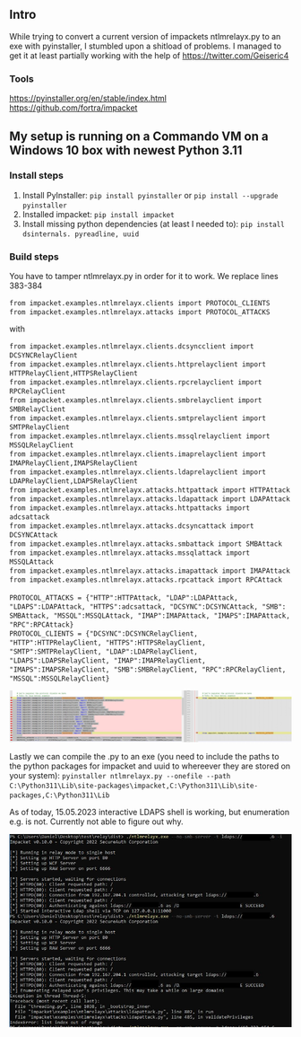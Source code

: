 ## Intro
While trying to convert a current version of impackets ntlmrelayx.py to an exe with pyinstaller, I stumbled upon a shitload of problems.
I managed to get it at least partially working with the help of https://twitter.com/Geiseric4

### Tools
https://pyinstaller.org/en/stable/index.html  
https://github.com/fortra/impacket

## My setup is running on a Commando VM on a Windows 10 box with newest Python 3.11
### Install steps
1. Install PyInstaller:
  ``pip install pyinstaller`` or ``pip install --upgrade pyinstaller``
2. Installed impacket:
  ``pip install impacket``
3. Install missing python dependencies (at least I needed to):
  ``pip install dsinternals. pyreadline, uuid``
  
### Build steps
You have to tamper ntlmrelayx.py in order for it to work. We replace lines 383-384
```
from impacket.examples.ntlmrelayx.clients import PROTOCOL_CLIENTS
from impacket.examples.ntlmrelayx.attacks import PROTOCOL_ATTACKS
```

with

```
from impacket.examples.ntlmrelayx.clients.dcsyncclient import DCSYNCRelayClient
from impacket.examples.ntlmrelayx.clients.httprelayclient import HTTPRelayClient,HTTPSRelayClient
from impacket.examples.ntlmrelayx.clients.rpcrelayclient import RPCRelayClient
from impacket.examples.ntlmrelayx.clients.smbrelayclient import SMBRelayClient
from impacket.examples.ntlmrelayx.clients.smtprelayclient import SMTPRelayClient
from impacket.examples.ntlmrelayx.clients.mssqlrelayclient import MSSQLRelayClient
from impacket.examples.ntlmrelayx.clients.imaprelayclient import IMAPRelayClient,IMAPSRelayClient
from impacket.examples.ntlmrelayx.clients.ldaprelayclient import LDAPRelayClient,LDAPSRelayClient
from impacket.examples.ntlmrelayx.attacks.httpattack import HTTPAttack
from impacket.examples.ntlmrelayx.attacks.ldapattack import LDAPAttack
from impacket.examples.ntlmrelayx.attacks.httpattacks import adcsattack
from impacket.examples.ntlmrelayx.attacks.dcsyncattack import DCSYNCAttack
from impacket.examples.ntlmrelayx.attacks.smbattack import SMBAttack
from impacket.examples.ntlmrelayx.attacks.mssqlattack import MSSQLAttack
from impacket.examples.ntlmrelayx.attacks.imapattack import IMAPAttack
from impacket.examples.ntlmrelayx.attacks.rpcattack import RPCAttack
        
PROTOCOL_ATTACKS = {"HTTP":HTTPAttack, "LDAP":LDAPAttack, "LDAPS":LDAPAttack, "HTTPS":adcsattack, "DCSYNC":DCSYNCAttack, "SMB": SMBAttack, "MSSQL":MSSQLAttack, "IMAP":IMAPAttack, "IMAPS":IMAPAttack, "RPC":RPCAttack}
PROTOCOL_CLIENTS = {"DCSYNC":DCSYNCRelayClient, "HTTP":HTTPRelayClient, "HTTPS":HTTPSRelayClient, "SMTP":SMTPRelayClient, "LDAP":LDAPRelayClient, "LDAPS":LDAPSRelayClient, "IMAP":IMAPRelayClient, "IMAPS":IMAPSRelayClient, "SMB":SMBRelayClient, "RPC":RPCRelayClient, "MSSQL":MSSQLRelayClient}
```

![](image.jpg)

Lastly we can compile the .py to an exe (you need to include the paths to the python packages for impacket and uuid to whereever they are stored on your system):
``pyinstaller ntlmrelayx.py --onefile --path C:\Python311\Lib\site-packages\impacket,C:\Python311\Lib\site-packages,C:\Python311\Lib``

As of today, 15.05.2023 interactive LDAPS shell is working, but enumeration e.g. is not. Currently not able to figure out why.  

![](error.jpg)
